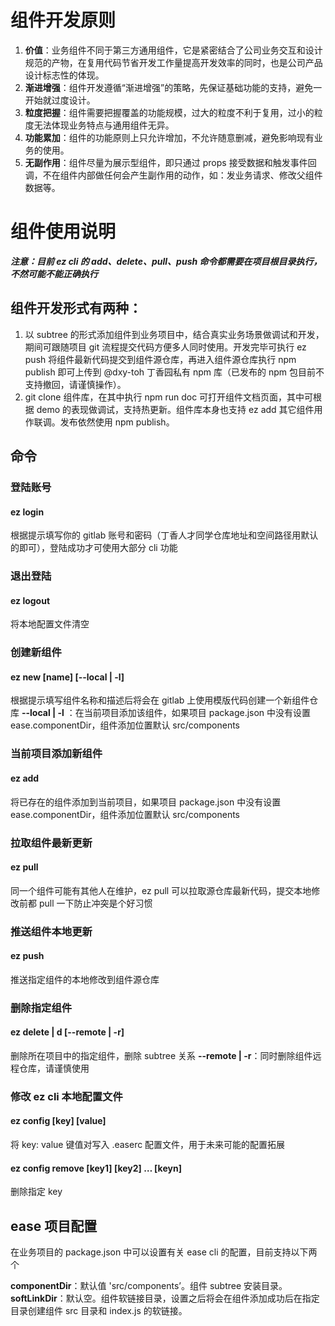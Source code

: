 # 组件开发原则

1. **价值**：业务组件不同于第三方通用组件，它是紧密结合了公司业务交互和设计规范的产物，在复用代码节省开发工作量提高开发效率的同时，也是公司产品设计标志性的体现。
2. **渐进增强**：组件开发遵循“渐进增强”的策略，先保证基础功能的支持，避免一开始就过度设计。
3. **粒度把握**：组件需要把握覆盖的功能规模，过大的粒度不利于复用，过小的粒度无法体现业务特点与通用组件无异。
4. **功能累加**：组件的功能原则上只允许增加，不允许随意删减，避免影响现有业务的使用。
5. **无副作用**：组件尽量为展示型组件，即只通过 props 接受数据和触发事件回调，不在组件内部做任何会产生副作用的动作，如：发业务请求、修改父组件数据等。

# 组件使用说明

***注意：目前 ez cli 的 add、delete、pull、push 命令都需要在项目根目录执行，不然可能不能正确执行***

## 组件开发形式有两种：

1. 以 subtree 的形式添加组件到业务项目中，结合真实业务场景做调试和开发，期间可跟随项目 git 流程提交代码方便多人同时使用。开发完毕可执行 ez push <name> 将组件最新代码提交到组件源仓库，再进入组件源仓库执行 npm publish 即可上传到 @dxy-toh 丁香园私有 npm 库（已发布的 npm 包目前不支持撤回，请谨慎操作）。
2. git clone 组件库，在其中执行 npm run doc 可打开组件文档页面，其中可根据 demo 的表现做调试，支持热更新。组件库本身也支持 ez add 其它组件用作联调。发布依然使用 npm publish。

## 命令

### 登陆账号

#### ez login

根据提示填写你的 gitlab 账号和密码（丁香人才同学仓库地址和空间路径用默认的即可），登陆成功才可使用大部分 cli 功能

### 退出登陆

#### ez logout

将本地配置文件清空

### 创建新组件

#### ez new [name] [--local | -l]

根据提示填写组件名称和描述后将会在 gitlab 上使用模版代码创建一个新组件仓库
**--local | -l** ：在当前项目添加该组件，如果项目 package.json 中没有设置 ease.componentDir，组件添加位置默认 src/components

### 当前项目添加新组件

#### ez add <name>

将已存在的组件添加到当前项目，如果项目 package.json 中没有设置 ease.componentDir，组件添加位置默认 src/components

### 拉取组件最新更新

#### ez pull <name>

同一个组件可能有其他人在维护，ez pull 可以拉取源仓库最新代码，提交本地修改前都 pull 一下防止冲突是个好习惯

### 推送组件本地更新

#### ez push <name>

推送指定组件的本地修改到组件源仓库

### 删除指定组件

#### ez delete | d <name> [--remote | -r]

删除所在项目中的指定组件，删除 subtree 关系
**--remote | -r**：同时删除组件远程仓库，请谨慎使用

### 修改 ez cli 本地配置文件

#### ez config [key] [value]

将 key: value 键值对写入 .easerc 配置文件，用于未来可能的配置拓展

#### ez config remove [key1] [key2] … [keyn]

删除指定 key

## ease 项目配置

在业务项目的 package.json 中可以设置有关 ease cli 的配置，目前支持以下两个

**componentDir**：默认值 'src/components’。组件 subtree 安装目录。
**softLinkDir**：默认空。组件软链接目录，设置之后将会在组件添加成功后在指定目录创建组件 src 目录和 index.js 的软链接。